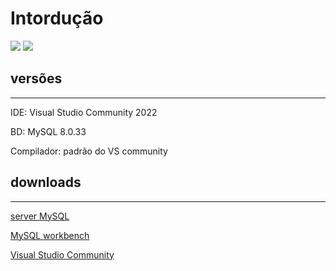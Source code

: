 # Intordução
![](https://img.shields.io/badge/c%23-%2366217B?style=for-the-badge&logo=csharp&logoColor=white)
![](https://img.shields.io/badge/MySQL-%231e4c68?style=for-the-badge&logo=MySQL&logoColor=%23e3752c)











## versões
---

IDE:  Visual Studio Community 2022

BD: MySQL 8.0.33

Compilador: padrão do VS community

## downloads
---

[server MySQL](https://dev.mysql.com/downloads/file/?id=518220)

[MySQL workbench](https://dev.mysql.com/downloads/file/?id=517975)

[Visual Studio Community](https://visualstudio.microsoft.com/pt-br/vs/community/)
